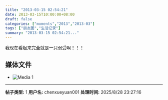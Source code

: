 ```yaml
---
title: "2013-03-15 02:54:21"
date: 2013-03-15T10:00:00+08:00
draft: false
categories: ["moments","2013","2013-03"]
tags: ["朋友圈","生活记录"]
summary: "2013-03-15 02:54:21..."
---
```


我现在看起来完全就是一只弱受啊！！！

## 媒体文件

- ![Media 1](/Moments/photos/2013-03-15/201303150254210.jpg)

---

**帖子类型:** 1
**用户名:** chenxueyuan001
**处理时间:** 2025/8/28 23:27:16